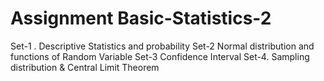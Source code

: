 # Assignment Basic-Statistics-2
Set-1 . Descriptive Statistics and probability Set-2 Normal distribution and functions of Random Variable Set-3 Confidence Interval Set-4. Sampling distribution &amp; Central Limit Theorem
